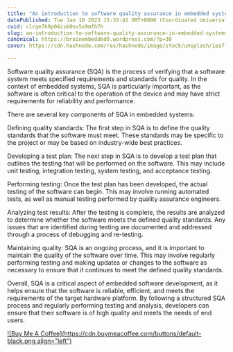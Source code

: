 ```yaml
---
title: "An introduction to software quality assurance in embedded systems"
datePublished: Tue Jan 10 2023 15:33:42 GMT+0000 (Coordinated Universal Time)
cuid: clcqe7k9p04isk0nv5s9mfh7h
slug: an-introduction-to-software-quality-assurance-in-embedded-systems
canonical: https://brainembedded0.wordpress.com/?p=30
cover: https://cdn.hashnode.com/res/hashnode/image/stock/unsplash/1ea7fbd156e0755f50796777e5265f60.jpeg

---
```


Software quality assurance (SQA) is the process of verifying that a software system meets specified requirements and standards for quality. In the context of embedded systems, SQA is particularly important, as the software is often critical to the operation of the device and may have strict requirements for reliability and performance.

There are several key components of SQA in embedded systems:

Defining quality standards: The first step in SQA is to define the quality standards that the software must meet. These standards may be specific to the project or may be based on industry-wide best practices.

Developing a test plan: The next step in SQA is to develop a test plan that outlines the testing that will be performed on the software. This may include unit testing, integration testing, system testing, and acceptance testing.

Performing testing: Once the test plan has been developed, the actual testing of the software can begin. This may involve running automated tests, as well as manual testing performed by quality assurance engineers.

Analyzing test results: After the testing is complete, the results are analyzed to determine whether the software meets the defined quality standards. Any issues that are identified during testing are documented and addressed through a process of debugging and re-testing.

Maintaining quality: SQA is an ongoing process, and it is important to maintain the quality of the software over time. This may involve regularly performing testing and making updates or changes to the software as necessary to ensure that it continues to meet the defined quality standards.

Overall, SQA is a critical aspect of embedded software development, as it helps ensure that the software is reliable, efficient, and meets the requirements of the target hardware platform. By following a structured SQA process and regularly performing testing and analysis, developers can ensure that their software is of high quality and meets the needs of end users.

[![Buy Me A Coffee](https://cdn.buymeacoffee.com/buttons/default-black.png align="left")](https://www.buymeacoffee.com/yelk11)